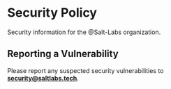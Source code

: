 # Security Policy

Security information for the @Salt-Labs organization.

## Reporting a Vulnerability

Please report any suspected security vulnerabilities to **[security@saltlabs.tech](mailto:security@saltlabs.tech)**.
